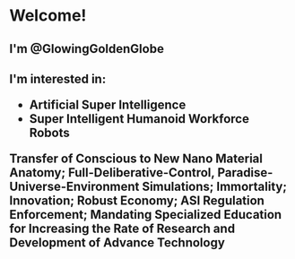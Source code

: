 <h1>Welcome!</h1>
<h2>I'm @GlowingGoldenGlobe<h2>
<p>
I'm interested in: 
  </p>
  <ul>
    <li>Artificial Super Intelligence</li>
      <li>Super Intelligent Humanoid Workforce Robots</li>
  </ul>Transfer of Conscious to New Nano Material Anatomy; Full-Deliberative-Control, Paradise-Universe-Environment Simulations; Immortality; Innovation; Robust Economy; ASI Regulation Enforcement; Mandating Specialized Education for Increasing the Rate of Research and Development of Advance Technology
